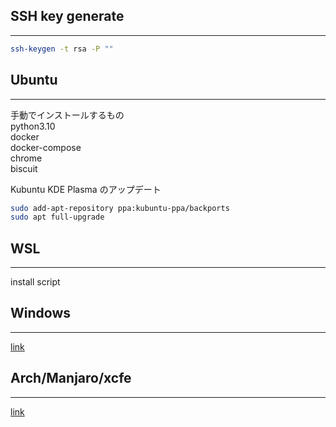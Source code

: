 ## SSH key generate

---

```bash
ssh-keygen -t rsa -P ""
```

## Ubuntu

---

手動でインストールするもの  
python3.10  
docker  
docker-compose  
chrome  
biscuit

Kubuntu
KDE Plasma のアップデート

```bash
sudo add-apt-repository ppa:kubuntu-ppa/backports
sudo apt full-upgrade
```

## WSL

---

install script

## Windows

---

[link](https://github.com/boltac-tp/dotfiles/blob/master/docs/install_win11.md)

## Arch/Manjaro/xcfe

---
[link](https://github.com/boltac-tp/dotfiles/blob/master/docs/install_arch_manjaro.md)
